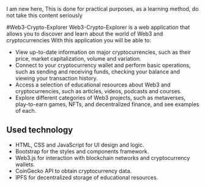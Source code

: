 I am new here, This is done for practical purposes, as a learning method, do not take this content seriously 

#Web3-Crypto-Explorer
Web3-Crypto-Explorer is a web application that allows you to discover and learn about the world of Web3 and cryptocurrencies
With this application you will be able to:

- View up-to-date information on major cryptocurrencies, such as their price, market capitalization, volume and variation.
- Connect to your cryptocurrency wallet and perform basic operations, such as sending and receiving funds, checking your balance and viewing your transaction history.
- Access a selection of educational resources about Web3 and cryptocurrencies, such as articles, videos, podcasts and courses.
- Explore different categories of Web3 projects, such as metaverses, play-to-earn games, NFTs, and decentralized finance, and see examples of each.

## Used technology

- HTML, CSS and JavaScript for UI design and logic.
- Bootstrap for the styles and components framework.
- Web3.js for interaction with blockchain networks and cryptocurrency wallets.
- CoinGecko API to obtain cryptocurrency data.
- IPFS for decentralized storage of educational resources.
